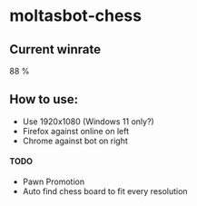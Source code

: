 # moltasbot-chess

## Current winrate
88 %

## How to use:
* Use 1920x1080 (Windows 11 only?)
* Firefox against online on left
* Chrome against bot on right

#### TODO
* Pawn Promotion
* Auto find chess board to fit every resolution
